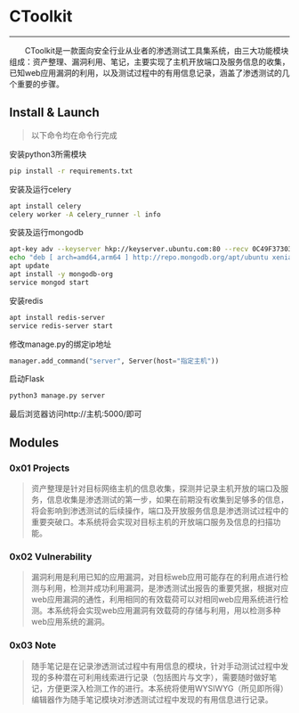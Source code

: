 
# CToolkit

---
　　CToolkit是一款面向安全行业从业者的渗透测试工具集系统，由三大功能模块组成：资产整理、漏洞利用、笔记，主要实现了主机开放端口及服务信息的收集，已知web应用漏洞的利用，以及测试过程中的有用信息记录，涵盖了渗透测试的几个重要的步骤。
## Install & Launch
>以下命令均在命令行完成

安装python3所需模块
```bash
pip install -r requirements.txt
```
安装及运行celery
```bash
apt install celery
celery worker -A celery_runner -l info
```
安装及运行mongodb
```bash
apt-key adv --keyserver hkp://keyserver.ubuntu.com:80 --recv 0C49F3730359A14518585931BC711F9BA15703C6
echo "deb [ arch=amd64,arm64 ] http://repo.mongodb.org/apt/ubuntu xenial/mongodb-org/3.4 multiverse" | sudo tee /etc/apt/sources.list.d/mongodb-org-3.4.list
apt update
apt install -y mongodb-org
service mongod start
```
安装redis
```bash
apt install redis-server
service redis-server start
```
修改manage.py的绑定ip地址
```python
manager.add_command("server", Server(host="指定主机"))
```
启动Flask
```bash
python3 manage.py server
```
最后浏览器访问http://主机:5000/即可

## Modules

### 0x01 Projects ###
>资产整理是针对目标网络主机的信息收集，探测并记录主机开放的端口及服务，信息收集是渗透测试的第一步，如果在前期没有收集到足够多的信息，将会影响到渗透测试的后续操作，端口及开放服务信息是渗透测试过程中的重要突破口。本系统将会实现对目标主机的开放端口服务及信息的扫描功能。

### 0x02 Vulnerability ###
>漏洞利用是利用已知的应用漏洞，对目标web应用可能存在的利用点进行检测与利用，检测并成功利用漏洞，是渗透测试出报告的重要凭据，根据对应web应用漏洞的通性，利用相同的有效载荷可以对相同web应用系统进行检测。本系统将会实现web应用漏洞有效载荷的存储与利用，用以检测多种web应用系统的漏洞。

### 0x03 Note ###
>随手笔记是在记录渗透测试过程中有用信息的模块，针对手动测试过程中发现的多种潜在可利用线索进行记录（包括图片与文字），需要随时做好笔记，方便更深入检测工作的进行。本系统将使用WYSIWYG（所见即所得）编辑器作为随手笔记模块对渗透测试过程中发现的有用信息进行记录。